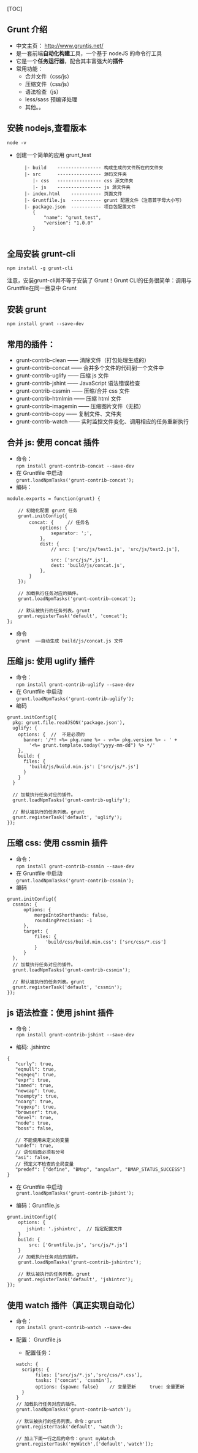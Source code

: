 [TOC]
## Grunt 介绍
  * 中文主页： http://www.gruntjs.net/
  * 是一套前端**自动化构建**工具，一个基于 nodeJS 的命令行工具
  * 它是一个**任务运行器**，配合其丰富强大的**插件**
  * 常用功能：
     * 合并文件（css/js）
     * 压缩文件（css/js）
     * 语法检查（js）
     * less/sass 预编译处理
     * 其他。。
     
## 安装 nodejs,查看版本  
  ``node -v``

* 创建一个简单的应用 grunt_test
  ```
     |- build    ---------------- 构成生成的文件所在的文件夹
     |- src      ---------------- 源码文件夹
        |- css   ---------------- css 源文件夹
        |- js    ---------------- js 源文件夹
     |- index.html    ----------- 页面文件
     |- Gruntfile.js  ----------- grunt 配置文件（注意首字母大小写）
     |- package.json  ----------- 项目包配置文件
        {
            "name": "grunt_test",
            "version": "1.0.0"
        }
     
  ```
  
## 全局安装 grunt-cli  
  ``npm install -g grunt-cli``  
  
  注意，安装grunt-cli并不等于安装了 Grunt！Grunt CLI的任务很简单：调用与Gruntfile在同一目录中 Grunt
  
## 安装 grunt  
  ``npm install grunt --save-dev``

## 常用的插件：
   * grunt-contrib-clean      —— 清除文件（打包处理生成的）
   * grunt-contrib-concat     —— 合并多个文件的代码到一个文件中
   * grunt-contrib-uglify     —— 压缩 js 文件
   * grunt-contrib-jshint     —— JavaScript 语法错误检查
   * grunt-contrib-cssmin     —— 压缩/合并 css 文件
   * grunt-contrib-htmlmin    —— 压缩 html 文件
   * grunt-contrib-imagemin   —— 压缩图片文件（无损）
   * grunt-contrib-copy       —— 复制文件、文件夹
   * grunt-contrib-watch      —— 实时监控文件变化、调用相应的任务重新执行
  
## 合并 js: 使用 concat 插件
   * 命令：  
   ``npm install grunt-contrib-concat --save-dev``
   * 在 Gruntfile 中启动  
   ``grunt.loadNpmTasks('grunt-contrib-concat');``
   * 编码：
   ```
   module.exports = function(grunt) {
   
       // 初始化配置 grunt 任务
       grunt.initConfig({
           concat: {     // 任务名
               options: {
                   separator: ';',
               },
               dist: {
                   // src: ['src/js/test1.js', 'src/js/test2.js'],
                   
                   src: ['src/js/*.js'],
                   dest: 'build/js/concat.js',
               },
           }
       });
   
       // 加载执行任务对应的插件。
       grunt.loadNpmTasks('grunt-contrib-concat');
   
       // 默认被执行的任务列表。grunt
       grunt.registerTask('default', 'concat');   
   };
   ```
   * 命令  
   ``grunt  ——自动生成 build/js/concat.js 文件``
   
## 压缩 js: 使用 uglify 插件
   * 命令：  
   ``npm install grunt-contrib-uglify --save-dev``
   * 在 Gruntfile 中启动  
   ``grunt.loadNpmTasks('grunt-contrib-uglify');``
   * 编码
   ```
   grunt.initConfig({
     pkg: grunt.file.readJSON('package.json'),
     uglify: {
       options: {  //  不是必须的
         banner: '/*! <%= pkg.name %> - v<%= pkg.version %> - ' +
           '<%= grunt.template.today("yyyy-mm-dd") %> */'
       },
       build: {
         files: {
           'build/js/build.min.js': ['src/js/*.js']
         }
       }
     }
     
     // 加载执行任务对应的插件。
     grunt.loadNpmTasks('grunt-contrib-uglify');
        
     // 默认被执行的任务列表。grunt
     grunt.registerTask('default', 'uglify'); 
   });
   ```
   
## 压缩 css: 使用 cssmin 插件
   * 命令：  
   ``npm install grunt-contrib-cssmin --save-dev``
   * 在 Gruntfile 中启动  
   ``grunt.loadNpmTasks('grunt-contrib-cssmin');``
   * 编码
   ```
   grunt.initConfig({
     cssmin: {
         options: {
             mergeIntoShorthands: false,
             roundingPrecision: -1
         },
         target: {
             files: {
                 'build/css/build.min.css': ['src/css/*.css']
             }
         }
     },
     // 加载执行任务对应的插件。
     grunt.loadNpmTasks('grunt-contrib-cssmin');
        
     // 默认被执行的任务列表。grunt
     grunt.registerTask('default', 'cssmin'); 
   });
   ```
   
## js 语法检查：使用 jshint 插件
   * 命令：  
   ``npm install grunt-contrib-jshint --save-dev``
   
   * 编码:  .jshintrc
   ```
   {
      "curly": true,
      "eqnull": true,
      "eqeqeq": true,
      "expr": true,
      "immed": true,
      "newcap": true,
      "noempty": true,
      "noarg": true,
      "regexp": true,
      "browser": true,
      "devel": true,
      "node": true,
      "boss": false,
 
      // 不能使用未定义的变量
      "undef": true,
      // 语句后面必须有分号
      "asi": false,
      // 预定义不检查的全局变量
      "predef": ["define", "BMap", "angular", "BMAP_STATUS_SUCCESS"]
   }
   ```
   
   * 在 Gruntfile 中启动  
   ``grunt.loadNpmTasks('grunt-contrib-jshint');``
   
   * 编码：Gruntfile.js
   ```
   grunt.initConfig({
       options: {
          jshint: '.jshintrc',  // 指定配置文件
       }
       build: {
           src: ['Gruntfile.js', 'src/js/*.js']
       }
       // 加载执行任务对应的插件。
       grunt.loadNpmTasks('grunt-contrib-jshintrc');
          
       // 默认被执行的任务列表。grunt
       grunt.registerTask('default', 'jshintrc'); 
   });
   ```
   
## 使用 watch 插件（真正实现自动化）
  * 命令：  
  ``npm install grunt-contrib-watch --save-dev``
  
  * 配置： Gruntfile.js
     * 配置任务：
     ```
     watch: {
       scripts: {
            files: ['src/js/*.js','src/css/*.css'],
            tasks: ['concat', 'cssmin'],
            options: {spawn: false}    // 变量更新     true: 全量更新
       }
     }
     // 加载执行任务对应的插件。
     grunt.loadNpmTasks('grunt-contrib-watch');
     
     // 默认被执行的任务列表。命令：grunt
     grunt.registerTask('default', 'watch');
     
     // 加上下面一行之后的命令：grunt myWatch
     grunt.registerTask('myWatch',['default','watch']);
     ```
